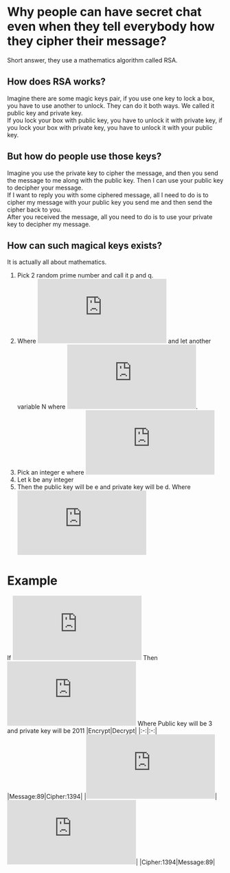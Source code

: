 # Why people can have secret chat even when they tell everybody how they cipher their message?
Short answer, they use a mathematics algorithm called RSA.

## How does RSA works?
Imagine there are some magic keys pair, if you use one key to lock a box, you have to use another to unlock.  They can do it both ways.  We called it public key and private key.<br>
If you lock your box with public key, you have to unlock it with private key, if you lock your box with private key, you have to unlock it with your public key.

## But how do people use those keys?
Imagine you use the private key to cipher the message, and then you send the message to me along with the public key.  Then I can use your public key to decipher your message.<br>
If I want to reply you with some ciphered message, all I need to do is to cipher my message with your public key you send me and then send the cipher back to you.<br>
After you received the message, all you need to do is to use your private key to decipher my message.

## How can such magical keys exists?
It is actually all about mathematics.
1. Pick 2 random prime number and call it p and q.
2. Where ![P≠Q](https://latex.codecogs.com/svg.latex?%5Cfn_jvn%20P%5Cneq%20Q) and let another variable N where ![N=p times q](https://latex.codecogs.com/svg.latex?%5Cfn_jvn%20N%3Dp%5Ctimes%20q).
3. Pick an integer e where ![1 < e < (p-1)(q-1)](https://latex.codecogs.com/svg.latex?%5Cfn_jvn%201%20%3C%20e%20%3C%20%28p-1%29%28q-1%29)
4. Let k be any integer
5. Then the public key will be e and private key will be d.  Where ![d=\frac{k\times (q-1)+1}{e}](https://latex.codecogs.com/svg.latex?%5Cfn_jvn%20d%3D%5Cfrac%7Bk%5Ctimes%20%28q-1%29&plus;1%7D%7Be%7D)

# Example
If ![p=53,q=59,k=2,e=3](https://latex.codecogs.com/svg.latex?%5Cfn_jvn%20p%3D53%2Cq%3D59%2Ck%3D2%2Ce%3D3)
Then ![N=53\times 59=3127,d=\frac {2((59-1)(53-1))+1}{3}=2011](https://latex.codecogs.com/svg.latex?%5Cfn_jvn%20N%3D53%5Ctimes%2059%3D3127%2Cd%3D%5Cfrac%20%7B2%28%2859-1%29%2853-1%29%29&plus;1%7D%7B3%7D%3D2011)
Where Public key will be 3 and private key will be 2011
|Encrypt|Decrypt|
|:-:|:-:|
|Message:89|Cipher:1394|
|![C=89^3mod 3127\\C=1394](https://latex.codecogs.com/svg.latex?%5Cfn_jvn%20%5C%5CC%3D89%5E3mod%203127%5C%5CC%3D1394)|![M=1394^{2011}mod 3127\\M=89](https://latex.codecogs.com/svg.latex?%5Cfn_jvn%20%5C%5CM%3D1394%5E%7B2011%7Dmod%203127%5C%5CM%3D89)|
|Cipher:1394|Message:89|